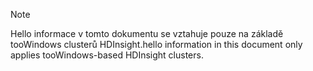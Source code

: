> [!NOTE]
> <span data-ttu-id="65da1-101">Hello informace v tomto dokumentu se vztahuje pouze na základě tooWindows clusterů HDInsight.</span><span class="sxs-lookup"><span data-stu-id="65da1-101">hello information in this document only applies tooWindows-based HDInsight clusters.</span></span>
> 
> 

